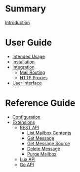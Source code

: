 # Summary

[Introduction](README.md)

# User Guide

- [Intended Usage]()
- [Installation]()
- [Integration]()
    - [Mail Routing]()
    - [HTTP Proxies]()
- [User Interface]()

# Reference Guide

- [Configuration]()
- [Extensions](extensions/README.md)
    - [REST API](extensions/rest/README.md)
        - [List Mailbox Contents](extensions/rest/get-mailbox.md)
        - [Get Message](extensions/rest/get-message.md)
        - [Get Message Source](extensions/rest/get-message-source.md)
        - [Delete Message](extensions/rest/delete-message.md)
        - [Purge Mailbox](extensions/rest/delete-mailbox.md)
    - [Lua API](extensions/lua/README.md)
    - [Go API]()
